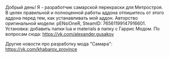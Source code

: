Добрый день! Я - разработчик самарской перекраски для Метростроя.
В целях правильной и полноценной работы аддона отпишитесь от этого аддона перед тем, как устанавливать мой аддон.
Авторство оригинальной модели: pENsiOneR, SteamID: 76561199147916601.
Установка: добавить папки lua и materials в папку с Гаррис Модом.
По вопросам сюда: https://vk.com/alexander.gusakov



Другие новости про разработку мода "Самара": https://vk.com/khabarov_province
